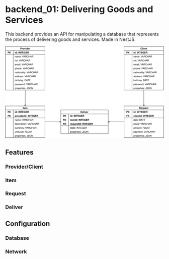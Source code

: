 # backend_01: Delivering Goods and Services

This backend provides an API for manipulating a database that represents the process of delivering goods and services. Made in NestJS.

![database](database.svg)

## Features

### Provider/Client
### Item
### Request
### Deliver

## Configuration

### Database
### Network